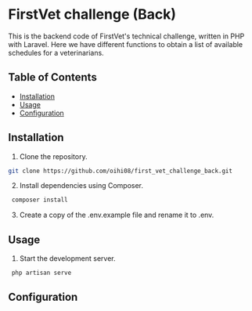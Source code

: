 # FirstVet challenge (Back)

This is the backend code of FirstVet's technical challenge, written in PHP with Laravel. Here we have different functions to obtain a list of available schedules for a veterinarians.

## Table of Contents

- [Installation](#installation)
- [Usage](#usage)
- [Configuration](#configuration)


## Installation
 1. Clone the repository.
   ```sh
   git clone https://github.com/oihi08/first_vet_challenge_back.git
   ```
 2. Install dependencies using Composer.
  ```sh
   composer install
   ```
3. Create a copy of the .env.example file and rename it to .env.


## Usage
1. Start the development server.
  ```sh
   php artisan serve
   ```


## Configuration
